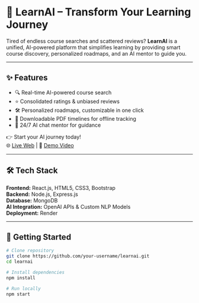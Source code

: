 # 🚀 LearnAI – Transform Your Learning Journey

Tired of endless course searches and scattered reviews? **LearnAI** is a unified, AI-powered platform that simplifies learning by providing smart course discovery, personalized roadmaps, and an AI mentor to guide you.

---

## ✨ Features
- 🔍 Real-time AI-powered course search  
- ⭐ Consolidated ratings & unbiased reviews  
- 🛠 Personalized roadmaps, customizable in one click  
- 📄 Downloadable PDF timelines for offline tracking  
- 🤖 24/7 AI chat mentor for guidance  

👉 Start your AI journey today!  
🌐 [Live Web](https://learnai-4.onrender.com/) | 🎥 [Demo Video](https://www.youtube.com/watch?v=uDWALB1tsfU)

---

## 🛠 Tech Stack
**Frontend:** React.js, HTML5, CSS3, Bootstrap  
**Backend:** Node.js, Express.js  
**Database:** MongoDB  
**AI Integration:** OpenAI APIs & Custom NLP Models  
**Deployment:** Render  

---

## 🚀 Getting Started
```bash
# Clone repository
git clone https://github.com/your-username/learnai.git
cd learnai

# Install dependencies
npm install

# Run locally
npm start
